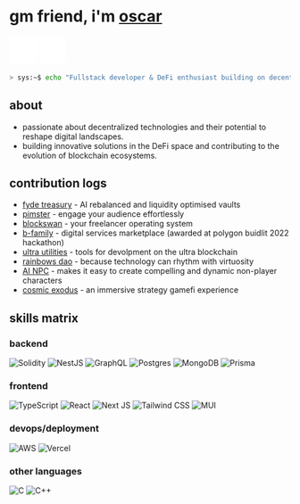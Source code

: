 # gm friend, i'm [oscar](https://oscarmac.xyz)

[![LinkedIn](https://github.com/CLorant/readme-social-icons/blob/main/medium/light/linkedin.svg)]([https://behance.net/oscardzn](https://linkedin.com/in/https://fr.linkedin.com/OMacieira)) [![X](https://github.com/CLorant/readme-social-icons/blob/main/medium/light/twitter.svg)](https://x.com/OMacieira)

```sh
> sys:~$ echo "Fullstack developer & DeFi enthusiast building on decentralized dreams."
```
## about

- passionate about decentralized technologies and their potential to reshape digital landscapes.
- building innovative solutions in the DeFi space and contributing to the evolution of blockchain ecosystems.

## contribution logs

- [fyde treasury](https://app.fyde.fi) - AI rebalanced and liquidity optimised vaults
- [pimster](https://focal.pimster.app) - engage your audience effortlessly
- [blockswan](https://blockswan.app) - your freelancer operating system
- [b-family](https://github.com/BlockSwan/blockswan-protocol) - digital services marketplace (awarded at polygon buidlit 2022 hackathon)
- [ultra utilities](https://github.com/ultra-alliance/ultra-utilities) - tools for devolpment on the ultra blockchain
- [rainbows dao](https://blockswan-hq.gitbook.io/rainbows-dao) - because technology can rhythm with virtuosity
- [AI NPC](https://github.com/AI-NPC) - makes it easy to create compelling and dynamic non-player characters
- [cosmic exodus](https://github.com/Oscarmacieira/Cosmic-dApp/blob/main/src/hooks/useAddress.ts) - an immersive strategy gamefi experience

## skills matrix

### backend
![Solidity](https://img.shields.io/badge/Solidity-%23363636.svg?style=for-the-badge&logo=solidity&logoColor=white)
![NestJS](https://img.shields.io/badge/nestjs-%23E0234E.svg?style=for-the-badge&logo=nestjs&logoColor=white)
![GraphQL](https://img.shields.io/badge/-GraphQL-E10098?style=for-the-badge&logo=graphql&logoColor=white)
![Postgres](https://img.shields.io/badge/postgres-%23316192.svg?style=for-the-badge&logo=postgresql&logoColor=white)
![MongoDB](https://img.shields.io/badge/MongoDB-%234ea94b.svg?style=for-the-badge&logo=mongodb&logoColor=white)
![Prisma](https://img.shields.io/badge/Prisma-3982CE?style=for-the-badge&logo=Prisma&logoColor=white)

### frontend
![TypeScript](https://img.shields.io/badge/typescript-%23007ACC.svg?style=for-the-badge&logo=typescript&logoColor=white)
![React](https://img.shields.io/badge/react-%2320232a.svg?style=for-the-badge&logo=react&logoColor=%2361DAFB)
![Next JS](https://img.shields.io/badge/Next-black?style=for-the-badge&logo=next.js&logoColor=white)
![Tailwind CSS](https://img.shields.io/badge/tailwindcss-%2338B2AC.svg?style=for-the-badge&logo=tailwind-css&logoColor=white)
![MUI](https://img.shields.io/badge/MUI-%230081CB.svg?style=for-the-badge&logo=mui&logoColor=white)

### devops/deployment
![AWS](https://img.shields.io/badge/AWS-%23FF9900.svg?style=for-the-badge&logo=amazon-aws&logoColor=white)
![Vercel](https://img.shields.io/badge/vercel-%23000000.svg?style=for-the-badge&logo=vercel&logoColor=white)

### other languages
![C](https://img.shields.io/badge/c-%2300599C.svg?style=for-the-badge&logo=c&logoColor=white)
![C++](https://img.shields.io/badge/c++-%2300599C.svg?style=for-the-badge&logo=c%2B%2B&logoColor=white)
